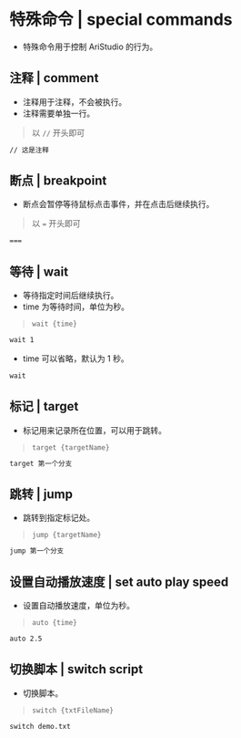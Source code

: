 # 特殊命令 | special commands

- 特殊命令用于控制 AriStudio 的行为。

## 注释 | comment

- 注释用于注释，不会被执行。
- 注释需要单独一行。

> 以 `//` 开头即可

```txt
// 这是注释
```

## 断点 | breakpoint

- 断点会暂停等待鼠标点击事件，并在点击后继续执行。

> 以 `=` 开头即可

```txt
===
```

## 等待 | wait

- 等待指定时间后继续执行。
- time 为等待时间，单位为秒。

> `wait {time}`

```txt
wait 1
```

- time 可以省略，默认为 1 秒。

```txt
wait
```

## 标记 | target

- 标记用来记录所在位置，可以用于跳转。

> `target {targetName}`

```txt
target 第一个分支
```

## 跳转 | jump

- 跳转到指定标记处。

> `jump {targetName}`

```txt
jump 第一个分支
```

## 设置自动播放速度 | set auto play speed

- 设置自动播放速度，单位为秒。

> `auto {time}`

```txt
auto 2.5
```

## 切换脚本 | switch script

- 切换脚本。

> `switch {txtFileName}`

```txt
switch demo.txt
```
